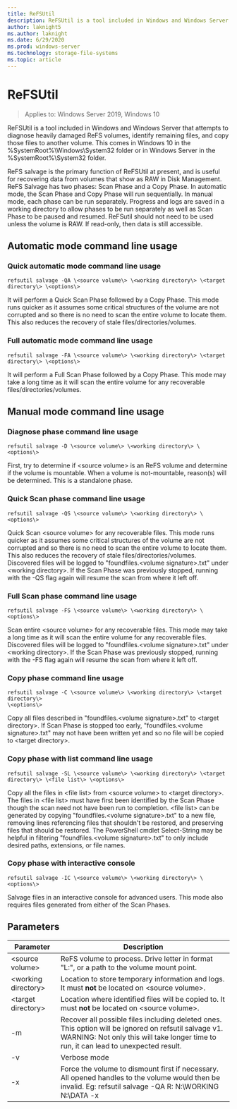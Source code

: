 ```yaml
---
title: ReFSUtil
description: ReFSUtil is a tool included in Windows and Windows Server that attempts to diagnose heavily damaged ReFS volumes, identify remaining files,and copy those files to another volume.
author: laknight5
ms.author: laknight
ms.date: 6/29/2020
ms.prod: windows-server
ms.technology: storage-file-systems
ms.topic: article
---
```

# ReFSUtil

>Applies to: Windows Server 2019, Windows 10

ReFSUtil is a tool included in Windows and Windows Server that attempts to diagnose heavily damaged ReFS volumes, identify remaining files, and copy those files to another volume. This comes in Windows 10 in the %SystemRoot%\Windows\System32 folder or in Windows Server in the %SystemRoot%\\System32 folder.

ReFS salvage is the primary function of ReFSUtil at present, and is useful for recovering data from volumes that show as RAW in Disk Management. ReFS Salvage has two phases: Scan Phase and a Copy Phase. In automatic mode, the Scan Phase and Copy Phase will run sequentially. In manual
mode, each phase can be run separately. Progress and logs are saved in a working directory to allow phases to be run separately as well as Scan Phase to be paused and resumed. ReFSutil should not need to be used unless the volume is
RAW. If read-only, then data is still accessible.

## Automatic mode command line usage

### Quick automatic mode command line usage

```dos
refsutil salvage -QA \<source volume\> \<working directory\> \<target
directory\> \<options\>
```
It will perform a Quick Scan Phase followed by a Copy Phase. This mode runs
quicker as it assumes some critical structures of the volume are not corrupted
and so there is no need to scan the entire volume to locate them. This also
reduces the recovery of stale files/directories/volumes.

### Full automatic mode command line usage

```dos
refsutil salvage -FA \<source volume\> \<working directory\> \<target
directory\> \<options\>
```

It will perform a Full Scan Phase followed by a Copy Phase. This mode may take a
long time as it will scan the entire volume for any recoverable
files/directories/volumes.

## Manual mode command line usage

### Diagnose phase command line usage

```dos
refsutil salvage -D \<source volume\> \<working directory\> \<options\>
```

First, try to determine if \<source volume\> is an ReFS volume and determine if
the volume is mountable. When a volume is not-mountable, reason(s) will be
determined. This is a standalone phase.

### Quick Scan phase command line usage

```dos
refsutil salvage -QS \<source volume\> \<working directory\> \<options\>
```

Quick Scan \<source volume\> for any recoverable files. This mode runs quicker
as it assumes some critical structures of the volume are not corrupted and so
there is no need to scan the entire volume to locate them. This also reduces the
recovery of stale files/directories/volumes. Discovered files will be logged to
"foundfiles.\<volume signature\>.txt" under \<working directory\>. If the Scan
Phase was previously stopped, running with the -QS flag again will resume the
scan from where it left off.

### Full Scan phase command line usage

```dos
refsutil salvage -FS \<source volume\> \<working directory\> \<options\>
```

Scan entire \<source volume\> for any recoverable files. This mode may take a
long time as it will scan the entire volume for any recoverable files.
Discovered files will be logged to "foundfiles.\<volume signature\>.txt" under
\<working directory\>. If the Scan Phase was previously stopped, running with
the -FS flag again will resume the scan from where it left off.

### Copy phase command line usage

```dos
refsutil salvage -C \<source volume\> \<working directory\> \<target directory\>
\<options\>
```

Copy all files described in "foundfiles.\<volume signature\>.txt" to \<target
directory\>. If Scan Phase is stopped too early, "foundfiles.\<volume
signature\>.txt" may not have been written yet and so no file will be copied to
\<target directory\>.

### Copy phase with list command line usage

```dos
refsutil salvage -SL \<source volume\> \<working directory\> \<target
directory\> \<file list\> \<options\>
```

Copy all the files in \<file list\> from \<source volume\> to \<target
directory\>. The files in \<file list\> must have first been identified by the
Scan Phase though the scan need not have been run to completion. \<file list\>
can be generated by copying "foundfiles.\<volume signature\>.txt" to a new file,
removing lines referencing files that shouldn't be restored, and preserving
files that should be restored. The PowerShell cmdlet Select-String may be
helpful in filtering "foundfiles.\<volume signature\>.txt" to only include
desired paths, extensions, or file names.

### Copy phase with interactive console

```dos
refsutil salvage -IC \<source volume\> \<working directory\> \<options\>
```

Salvage files in an interactive console for advanced users. This mode also
requires files generated from either of the Scan Phases.

## Parameters

| Parameter             | Description                                                                     |
| --------------------- | --------------------------------------------------------------------------------------- |
| \<source volume\>     | ReFS volume to process. Drive letter in format "L:", or a path to the volume mount point.           |
| \<working directory\> | Location to store temporary information and logs. It must **not** be located on \<source volume\>.  |
| \<target directory\>  | Location where identified files will be copied to. It must **not** be located on \<source volume\>. |
| \-m         | Recover all possible files including deleted ones. This option will be ignored on refsutil salvage v1. WARNING: Not only this will take longer time to run, it can lead to unexpected result. |
| \-v         | Verbose mode                                                                                           |
| \-x         | Force the volume to dismount first if necessary. All opened handles to the volume would then be invalid. Eg: refsutil salvage -QA R: N:\\WORKING N:\\DATA -x                                  |
